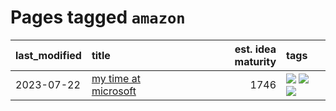 # Pages tagged `amazon`

|last_modified|title|est. idea maturity|tags
|:---|:---|---:|:---|
|2023-07-22|[my time at microsoft](../my_time_at_microsoft.md)|1746|[![](https://img.shields.io/badge/tag-amazon-cd61a2)](../tags/amazon.md) [![](https://img.shields.io/badge/tag-autobiographical-913db)](../tags/autobiographical.md) [![](https://img.shields.io/badge/tag-microsoft-95c41e)](../tags/microsoft.md)|